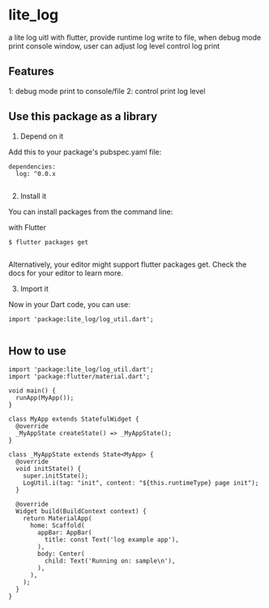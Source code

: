 # lite_log

a lite log uitl with flutter, provide runtime log write to file,  when debug mode print console window, user can adjust log level control log print

## Features

1: debug mode print to console/file
2: control print log level

## Use this package as a library 

1. Depend on it

Add this to your package's pubspec.yaml file:

```
dependencies:
  log: ^0.0.x
  
```

2. Install it

You can install packages from the command line:

with Flutter


```
$ flutter packages get
  
```

Alternatively, your editor might support flutter packages get. Check the docs for your editor to learn more.

3. Import it

Now in your Dart code, you can use:

```
import 'package:lite_log/log_util.dart';
  
```

## How to use 

```
import 'package:lite_log/log_util.dart';
import 'package:flutter/material.dart';

void main() {
  runApp(MyApp());
}

class MyApp extends StatefulWidget {
  @override
  _MyAppState createState() => _MyAppState();
}

class _MyAppState extends State<MyApp> {
  @override
  void initState() {
    super.initState();
    LogUtil.i(tag: "init", content: "${this.runtimeType} page init");
  }

  @override
  Widget build(BuildContext context) {
    return MaterialApp(
      home: Scaffold(
        appBar: AppBar(
          title: const Text('log example app'),
        ),
        body: Center(
          child: Text('Running on: sample\n'),
        ),
      ),
    );
  }
}
```